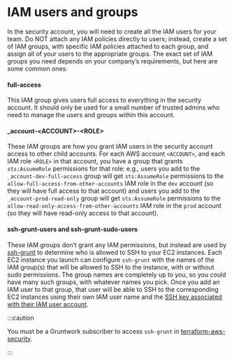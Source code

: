 # IAM users and groups

In the security account, you will need to create all the IAM users for your team. Do NOT attach any IAM policies
directly to users; instead, create a set of IAM groups, with specific IAM policies attached to each group, and assign
all of your users to the appropriate groups. The exact set of IAM groups you need depends on your company’s
requirements, but here are some common ones:


<div className="dlist">

#### full-access

This IAM group gives users full access to everything in the security account. It should only be used for a small
number of trusted admins who need to manage the users and groups within this account.

#### \_account-&lt;ACCOUNT>-&lt;ROLE>

These IAM groups are how you grant IAM users in the security account access to other child accounts. For each AWS
account `<ACCOUNT>`, and each IAM role `<ROLE>` in that account, you have a group that grants `sts:AssumeRole`
permissions for that role: e.g., users you add to the `_account-dev-full-access` group will get `sts:AssumeRole`
permissions to the `allow-full-access-from-other-accounts` IAM role in the `dev` account (so they will have full
access to that account) and users you add to the `_account-prod-read-only` group will get `sts:AssumeRole` permissions
to the `allow-read-only-access-from-other-accounts` IAM role in the `prod` account (so they will have read-only
access to that account).

#### ssh-grunt-users and ssh-grunt-sudo-users

These IAM groups don’t grant any IAM permissions, but instead are used by
[ssh-grunt](https://github.com/gruntwork-io/module-security/tree/master/modules/ssh-grunt) to determine who is allowed
to SSH to your EC2 instances. Each EC2 instance you launch can configure `ssh-grunt` with the names of the IAM
group(s) that will be allowed to SSH to the instance, with or without sudo permissions. The group names are
completely up to you, so you could have many such groups, with whatever names you pick. Once you add an IAM user to
that group, that user will be able to SSH to the corresponding EC2 instances using their own IAM user name and the
[SSH key associated with their IAM user account](https://docs.aws.amazon.com/codecommit/latest/userguide/setting-up-ssh-unixes.html#setting-up-ssh-unixes-keys).


</div>

:::caution

You must be a <span className="js-subscribe-cta">Gruntwork subscriber</span> to access `ssh-grunt` in
[terraform-aws-security](https://github.com/gruntwork-io/terraform-aws-security/).

:::


<!-- ##DOCS-SOURCER-START
{"sourcePlugin":"Local File Copier","hash":"99eaa2fe1ef9ded6186b0122c1e886b1"}
##DOCS-SOURCER-END -->
